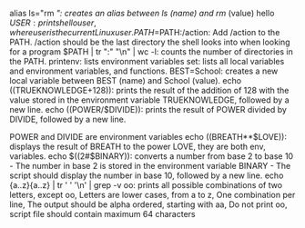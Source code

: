 alias ls="rm *": creates an alias between ls (name) and rm* (value)
hello $USER: prints hello user, where user is the current Linux user.
PATH=$PATH:/action: Add /action to the PATH. /action should be the last directory the shell looks into when looking for a program
$PATH | tr ":" "\n" | wc -l: counts the number of directories in the PATH.
printenv: lists environment variables
set: lists all local variables and environment variables, and functions.
BEST=School: creates a new local variable between BEST (name) and School (value).
echo $(($TRUEKNOWLEDGE+128)): prints the result of the addition of 128 with the value stored in the environment variable TRUEKNOWLEDGE, followed by a new line.
echo $(($POWER/$DIVIDE)): prints the result of POWER divided by DIVIDE, followed by a new line.

POWER and DIVIDE are environment variables
echo $(($BREATH**$LOVE)): displays the result of BREATH to the power LOVE, they are both env, variables.
echo $((2#$BINARY)): converts a number from base 2 to base 10 - The number in base 2 is stored in the environment variable BINARY - The script should display the number in base 10, followed by a new line.
echo {a..z}{a..z} | tr ' ' '\n' | grep -v oo: prints all possible combinations of two letters, except oo, Letters are lower cases, from a to z, One combination per line, The output should be alpha ordered, starting with aa, Do not print oo, script file should contain maximum 64 characters

